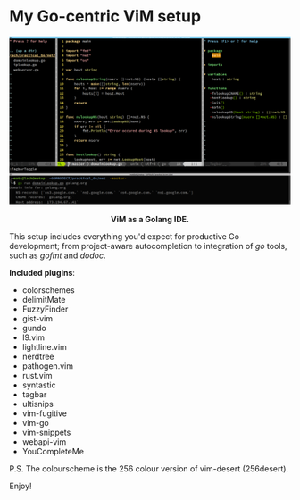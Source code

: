 My Go-centric ViM setup
==

![ViM as Go IDE](.github/vim-github_golang_ide.png)
**<center>ViM as a Golang IDE.</center>**

This setup includes everything you'd expect for productive Go development; from project-aware autocompletion to integration of *go* tools, such as *gofmt* and *dodoc*.

**Included plugins**:

- colorschemes
- delimitMate
- FuzzyFinder
- gist-vim
- gundo
- l9.vim
- lightline.vim
- nerdtree
- pathogen.vim
- rust.vim
- syntastic
- tagbar
- ultisnips
- vim-fugitive
- vim-go
- vim-snippets
- webapi-vim
- YouCompleteMe

P.S. The colourscheme is the 256 colour version of vim-desert (256desert).

Enjoy!
